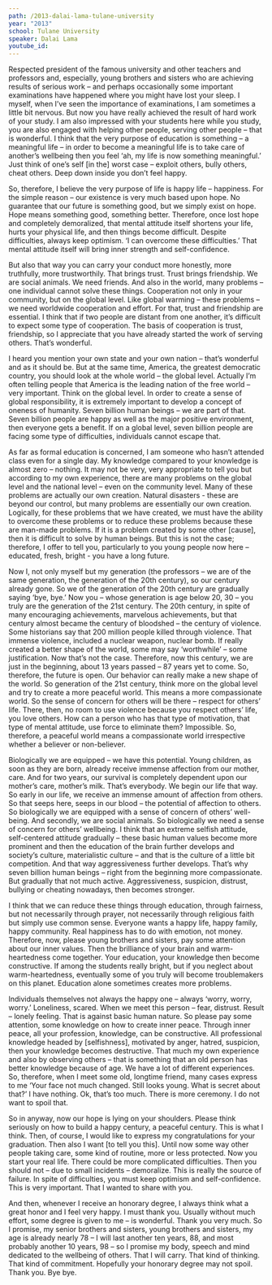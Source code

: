 ```yaml
---
path: /2013-dalai-lama-tulane-university
year: "2013"
school: Tulane University
speaker: Dalai Lama
youtube_id: 
---
```


Respected president of the famous university and other teachers and professors and, especially, young brothers and sisters who are achieving results of serious work – and perhaps occasionally some important examinations have happened where you might have lost your sleep. I myself, when I’ve seen the importance of examinations, I am sometimes a little bit nervous. But now you have really achieved the result of hard work of your study. I am also impressed with your students here while you study, you are also engaged with helping other people, serving other people – that is wonderful. I think that the very purpose of education is something – a meaningful life – in order to become a meaningful life is to take care of another’s wellbeing then you feel ‘ah, my life is now something meaningful.’ Just think of one’s self [in the] worst case – exploit others, bully others, cheat others. Deep down inside you don’t feel happy.

So, therefore, I believe the very purpose of life is happy life – happiness. For the simple reason – our existence is very much based upon hope. No guarantee that our future is something good, but we simply exist on hope. Hope means something good, something better. Therefore, once lost hope and completely demoralized, that mental attitude itself shortens your life, hurts your physical life, and then things become difficult. Despite difficulties, always keep optimism. ‘I can overcome these difficulties.’ That mental attitude itself will bring inner strength and self-confidence.

But also that way you can carry your conduct more honestly, more truthfully, more trustworthily. That brings trust. Trust brings friendship. We are social animals. We need friends. And also in the world, many problems – one individual cannot solve these things. Cooperation not only in your community, but on the global level. Like global warming – these problems – we need worldwide cooperation and effort. For that, trust and friendship are essential. I think that if two people are distant from one another, it’s difficult to expect some type of cooperation. The basis of cooperation is trust, friendship, so I appreciate that you have already started the work of serving others. That’s wonderful.

I heard you mention your own state and your own nation – that’s wonderful and as it should be. But at the same time, America, the greatest democratic country, you should look at the whole world – the global level. Actually I’m often telling people that America is the leading nation of the free world – very important. Think on the global level. In order to create a sense of global responsibility, it is extremely important to develop a concept of oneness of humanity. Seven billion human beings – we are part of that. Seven billion people are happy as well as the major positive environment, then everyone gets a benefit. If on a global level, seven billion people are facing some type of difficulties, individuals cannot escape that.

As far as formal education is concerned, I am someone who hasn’t attended class even for a single day. My knowledge compared to your knowledge is almost zero – nothing. It may not be very, very appropriate to tell you but according to my own experience, there are many problems on the global level and the national level – even on the community level. Many of these problems are actually our own creation. Natural disasters - these are beyond our control, but many problems are essentially our own creation. Logically, for these problems that we have created, we must have the ability to overcome these problems or to reduce these problems because these are man-made problems. If it is a problem created by some other [cause], then it is difficult to solve by human beings. But this is not the case; therefore, I offer to tell you, particularly to you young people now here – educated, fresh, bright - you have a long future.

Now I, not only myself but my generation (the professors – we are of the same generation, the generation of the 20th century), so our century already gone. So we of the generation of the 20th century are gradually saying ‘bye, bye.’ Now you – whose generation is age below 20, 30 – you truly are the generation of the 21st century. The 20th century, in spite of many encouraging achievements, marvelous achievements, but that century almost became the century of bloodshed – the century of violence. Some historians say that 200 million people killed through violence. That immense violence, included a nuclear weapon, nuclear bomb. If really created a better shape of the world, some may say ‘worthwhile’ – some justification. Now that’s not the case. Therefore, now this century, we are just in the beginning, about 13 years passed – 87 years yet to come. So, therefore, the future is open. Our behavior can really make a new shape of the world. So generation of the 21st century, think more on the global level and try to create a more peaceful world. This means a more compassionate world. So the sense of concern for others will be there – respect for others’ life. There, then, no room to use violence because you respect others’ life, you love others. How can a person who has that type of motivation, that type of mental attitude, use force to eliminate them? Impossible. So, therefore, a peaceful world means a compassionate world irrespective whether a believer or non-believer.

Biologically we are equipped – we have this potential. Young children, as soon as they are born, already receive immense affection from our mother, care. And for two years, our survival is completely dependent upon our mother’s care, mother’s milk. That’s everybody. We begin our life that way. So early in our life, we receive an immense amount of affection from others. So that seeps here, seeps in our blood – the potential of affection to others. So biologically we are equipped with a sense of concern of others’ well-being. And secondly, we are social animals. So biologically we need a sense of concern for others’ wellbeing. I think that an extreme selfish attitude, self-centered attitude gradually – these basic human values become more prominent and then the education of the brain further develops and society’s culture, materialistic culture – and that is the culture of a little bit competition. And that way aggressiveness further develops. That’s why seven billion human beings – right from the beginning more compassionate. But gradually that not much active. Aggressiveness, suspicion, distrust, bullying or cheating nowadays, then becomes stronger.

I think that we can reduce these things through education, through fairness, but not necessarily through prayer, not necessarily through religious faith but simply use common sense. Everyone wants a happy life, happy family, happy community. Real happiness has to do with emotion, not money. Therefore, now, please young brothers and sisters, pay some attention about our inner values. Then the brilliance of your brain and warm-heartedness come together. Your education, your knowledge then become constructive. If among the students really bright, but if you neglect about warm-heartedness, eventually some of you truly will become troublemakers on this planet. Education alone sometimes creates more problems.

Individuals themselves not always the happy one – always ‘worry, worry, worry.’ Loneliness, scared. When we meet this person – fear, distrust. Result – lonely feeling. That is against basic human nature. So please pay some attention, some knowledge on how to create inner peace. Through inner peace, all your profession, knowledge, can be constructive. All professional knowledge headed by [selfishness], motivated by anger, hatred, suspicion, then your knowledge becomes destructive. That much my own experience and also by observing others – that is something that an old person has better knowledge because of age. We have a lot of different experiences. So, therefore, when I meet some old, longtime friend, many cases express to me ‘Your face not much changed. Still looks young. What is secret about that?’ I have nothing. Ok, that’s too much. There is more ceremony. I do not want to spoil that.

So in anyway, now our hope is lying on your shoulders. Please think seriously on how to build a happy century, a peaceful century. This is what I think. Then, of course, I would like to express my congratulations for your graduation. Then also I want [to tell you this]. Until now some way other people taking care, some kind of routine, more or less protected. Now you start your real life. There could be more complicated difficulties. Then you should not – due to small incidents – demoralize. This is really the source of failure. In spite of difficulties, you must keep optimism and self-confidence. This is very important. That I wanted to share with you.

And then, whenever I receive an honorary degree, I always think what a great honor and I feel very happy. I must thank you. Usually without much effort, some degree is given to me – is wonderful. Thank you very much. So I promise, my senior brothers and sisters, young brothers and sisters, my age is already nearly 78 – I will last another ten years, 88, and most probably another 10 years, 98 – so I promise my body, speech and mind dedicated to the wellbeing of others. That I will carry. That kind of thinking. That kind of commitment. Hopefully your honorary degree may not spoil. Thank you. Bye bye.